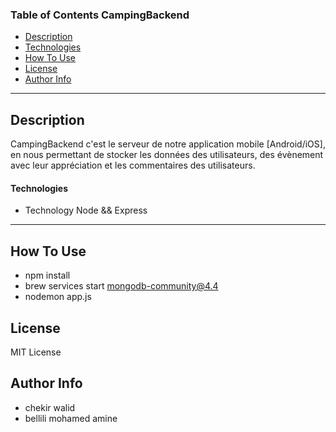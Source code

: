 ### Table of Contents CampingBackend

- [Description](#description)
- [Technologies](#how-to-use)
- [How To Use](#how-to-use)
- [License](#license)
- [Author Info](#author-info)

---

## Description

CampingBackend c'est le serveur de notre application mobile [Android/iOS], en nous permettant de stocker les données des utilisateurs, des évènement avec leur appréciation et les commentaires des utilisateurs.

#### Technologies

- Technology Node && Express

---

## How To Use

- npm install
- brew services start mongodb-community@4.4
- nodemon app.js

## License

MIT License

## Author Info

- chekir walid
- bellili mohamed amine
